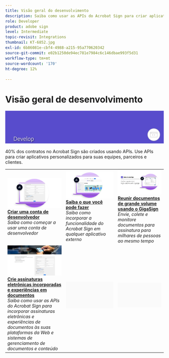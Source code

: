 ```yaml
---
title: Visão geral do desenvolvimento
description: Saiba como usar as APIs do Acrobat Sign para criar aplicativos personalizados para suas equipes, parceiros e clientes
role: Developer
product: adobe sign
level: Intermediate
topic-revisit: Integrations
thumbnail: KT-6852.jpg
exl-id: 6b86081e-cbf4-4988-a215-95a770620342
source-git-commit: e02b1250de94ec781e7984c6c146dbae993f5d31
workflow-type: tm+mt
source-wordcount: '170'
ht-degree: 12%

---
```


# Visão geral de desenvolvimento

![Imagem de revelação do Sign](../assets/Hero-Develop.png)

40% dos contratos no Acrobat Sign são criados usando APIs. Use APIs para criar aplicativos personalizados para suas equipes, parceiros e clientes.

<table style="table-layout:fixed">
<tr>
  <td>
    <a href="https://www.adobe.io/apis/documentcloud/sign.html" target="_blank">
      <img alt="Criar uma conta de desenvolvedor" src="../assets/Develop_Getting-Started.png" />
    </a>
    <div>
    <a href="https://www.adobe.io/apis/documentcloud/sign.html" target="_blank"><strong>Criar uma conta de desenvolvedor</strong></a>
    </div>
    <em>Saiba como começar a usar uma conta de desenvolvedor</em>
    <br>
  </td>
  <td>
    <a href="https://www.adobe.io/apis/documentcloud/sign/docs.html" target="_blank">
      <img alt="Saiba o que você pode fazer" src="../assets/Develop_Learn.png" />
    </a>
    <div>
    <a href="https://www.adobe.io/apis/documentcloud/sign/docs.html" target="_blank"><strong>Saiba o que você pode fazer</strong></a>
    </div>
    <em>Saiba como incorporar a funcionalidade do Acrobat Sign em qualquer aplicativo externo</em>
    <br>
  </td>  
  <td>
    <a href="gigasign.md">
      <img alt="Reunir documentos de grande volume usando o GigaSign" src="../assets/gigasign.jpg" />
    </a>
    <div>
    <a href="gigasign.md"><strong>Reunir documentos de grande volume usando o GigaSign</strong></a>
    </div>
    <em>Envie, colete e monitore documentos para assinatura para milhares de pessoas ao mesmo tempo</em>
    <br>
  </td>
</tr>
<tr>
  <td>
    <a href="embeddedesignature.md">
      <img alt="Crie assinaturas eletrônicas incorporadas e experiências em documentos" src="assets/embeddedesignature/EmbedPart1_thumb.png" />
    </a>
    <div>
    <a href="embeddedesignature.md"><strong>Crie assinaturas eletrônicas incorporadas e experiências em documentos</strong></a>
    </div>
    <em>Saiba como usar as APIs do Acrobat Sign para incorporar assinaturas eletrônicas e experiências de documentos às suas plataformas da Web e sistemas de gerenciamento de documentos e conteúdo</em>
    <br>
  </td>
  <td>
    <img alt="Espaçador" src="../assets/Grayspacer.png" />
    <div>
    <br>
  </td>
  <td>
    <img alt="Espaçador" src="../assets/Grayspacer.png" />
    <div>
    <br>
  </td>
</tr>
</table>
